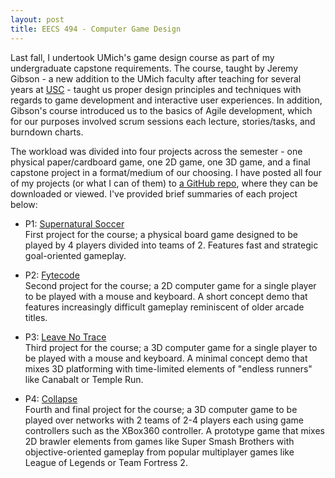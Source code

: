 ```yaml
---
layout: post
title: EECS 494 - Computer Game Design
---
```


Last fall, I undertook UMich's game design course as part of my undergraduate capstone requirements. The course, taught by Jeremy Gibson - a new addition to the UMich faculty after teaching for several years at [USC](http://usc.edu) - taught us proper design principles and techniques with regards to game development and interactive user experiences. In addition, Gibson's course introduced us to the basics of Agile development, which for our purposes involved scrum sessions each lecture, stories/tasks, and burndown charts.

The workload was divided into four projects across the semester - one physical paper/cardboard game, one 2D game, one 3D game, and a final capstone project in a format/medium of our choosing. I have posted all four of my projects (or what I can of them) to [a GitHub repo](https://github.com/mikegrzych/494Projects), where they can be downloaded or viewed. I've provided brief summaries of each project below:

*   P1: [Supernatural Soccer](https://github.com/mikegrzych/494Projects/tree/master/P1%20-%20Supernatural%20Soccer)<br>
    First project for the course; a physical board game designed to be played by 4 players divided into teams of 2. Features fast and strategic goal-oriented gameplay.

*   P2: [Fytecode](https://github.com/mikegrzych/494Projects/tree/master/P2%20-%20Fytecode)<br>
    Second project for the course; a 2D computer game for a single player to be played with a mouse and keyboard. A short concept demo that features increasingly difficult gameplay reminiscent of older arcade titles.

*   P3: [Leave No Trace](https://github.com/mikegrzych/494Projects/tree/master/P3%20-%20Leave%20No%20Trace)<br>
    Third project for the course; a 3D computer game for a single player to be played with a mouse and keyboard. A minimal concept demo that mixes 3D platforming with time-limited elements of "endless runners" like Canabalt or Temple Run.

*   P4: [Collapse](https://github.com/mikegrzych/494Projects/tree/master/P4%20-%20Collapse)<br>
    Fourth and final project for the course; a 3D computer game to be played over networks with 2 teams of 2-4 players each using game controllers such as the XBox360 controller. A prototype game that mixes 2D brawler elements from games like Super Smash Brothers with objective-oriented gameplay from popular multiplayer games like League of Legends or Team Fortress 2.
